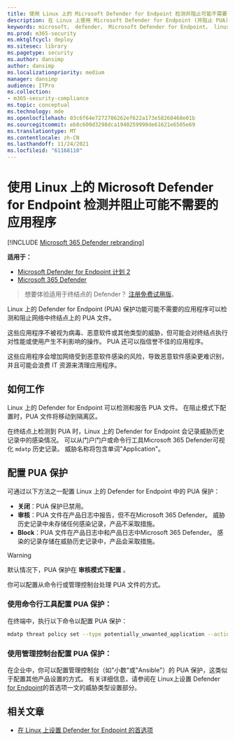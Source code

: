 ```yaml
---
title: 使用 Linux 上的 Microsoft Defender for Endpoint 检测并阻止可能不需要的应用程序
description: 在 Linux 上使用 Microsoft Defender for Endpoint (并阻止 PUA) 可能不需要的应用程序。
keywords: microsoft， defender， Microsoft Defender for Endpoint， linux， pua， pus
ms.prod: m365-security
ms.mktglfcycl: deploy
ms.sitesec: library
ms.pagetype: security
ms.author: dansimp
author: dansimp
ms.localizationpriority: medium
manager: dansimp
audience: ITPro
ms.collection:
- m365-security-compliance
ms.topic: conceptual
ms.technology: mde
ms.openlocfilehash: 03c6f64e7272706262ef622a173e58260468e01b
ms.sourcegitcommit: eb8c600d3298dca1940259998de61621e6505e69
ms.translationtype: MT
ms.contentlocale: zh-CN
ms.lasthandoff: 11/24/2021
ms.locfileid: "61168110"
---
```

# <a name="detect-and-block-potentially-unwanted-applications-with-microsoft-defender-for-endpoint-on-linux"></a>使用 Linux 上的 Microsoft Defender for Endpoint 检测并阻止可能不需要的应用程序

[!INCLUDE [Microsoft 365 Defender rebranding](../../includes/microsoft-defender.md)]


**适用于：**
- [Microsoft Defender for Endpoint 计划 2](https://go.microsoft.com/fwlink/p/?linkid=2154037)
- [Microsoft 365 Defender](https://go.microsoft.com/fwlink/?linkid=2118804)

> 想要体验适用于终结点的 Defender？ [注册免费试用版](https://signup.microsoft.com/create-account/signup?products=7f379fee-c4f9-4278-b0a1-e4c8c2fcdf7e&ru=https://aka.ms/MDEp2OpenTrial?ocid=docs-wdatp-investigateip-abovefoldlink)。

Linux 上的 Defender for Endpoint (PUA) 保护功能可能不需要的应用程序可以检测和阻止网络中终结点上的 PUA 文件。

这些应用程序不被视为病毒、恶意软件或其他类型的威胁，但可能会对终结点执行对性能或使用产生不利影响的操作。 PUA 还可以指信誉不佳的应用程序。

这些应用程序会增加网络受到恶意软件感染的风险，导致恶意软件感染更难识别，并且可能会浪费 IT 资源来清理应用程序。

## <a name="how-it-works"></a>如何工作

Linux 上的 Defender for Endpoint 可以检测和报告 PUA 文件。 在阻止模式下配置时，PUA 文件将移动到隔离区。

在终结点上检测到 PUA 时，Linux 上的 Defender for Endpoint 会记录威胁历史记录中的感染情况。 可以从门户门户或命令行工具Microsoft 365 Defender可视化 `mdatp` 历史记录。 威胁名称将包含单词"Application"。

## <a name="configure-pua-protection"></a>配置 PUA 保护

可通过以下方法之一配置 Linux 上的 Defender for Endpoint 中的 PUA 保护：

- **关闭**：PUA 保护已禁用。
- **审核**：PUA 文件在产品日志中报告，但不在Microsoft 365 Defender。 威胁历史记录中未存储任何感染记录，产品不采取措施。
- **Block**：PUA 文件在产品日志中和产品日志中Microsoft 365 Defender。 感染的记录存储在威胁历史记录中，产品会采取措施。

> [!WARNING]
> 默认情况下，PUA 保护在 **审核模式下配置** 。

你可以配置从命令行或管理控制台处理 PUA 文件的方式。

### <a name="use-the-command-line-tool-to-configure-pua-protection"></a>使用命令行工具配置 PUA 保护：

在终端中，执行以下命令以配置 PUA 保护：

```bash
mdatp threat policy set --type potentially_unwanted_application --action [off|audit|block]
```

### <a name="use-the-management-console-to-configure-pua-protection"></a>使用管理控制台配置 PUA 保护：

在企业中，你可以配置管理控制台（如"小数"或"Ansible"）的 PUA 保护，这类似于配置其他产品设置的方式。 有关详细信息，请参阅在 Linux[](linux-preferences.md#threat-type-settings)上设置 Defender [for Endpoint](linux-preferences.md)的首选项一文的威胁类型设置部分。

## <a name="related-articles"></a>相关文章

- [在 Linux 上设置 Defender for Endpoint 的首选项](linux-preferences.md)
